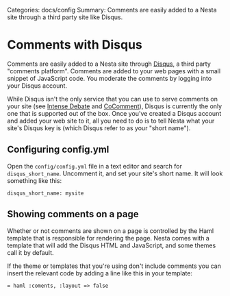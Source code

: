 Categories: docs/config
Summary: Comments are easily added to a Nesta site through a third party site like Disqus.

# Comments with Disqus

Comments are easily added to a Nesta site through [Disqus][disqus], a
third party "comments platform". Comments are added to your web pages
with a small snippet of JavaScript code. You moderate the comments by
logging into your Disqus account.

While Disqus isn't the only service that you can use to serve comments
on your site (see [Intense Debate][intdeb] and [CoComment][coco]),
Disqus is currently the only one that is supported out of the box. Once
you've created a Disqus account and added your web site to it, all you
need to do is to tell Nesta what your site's Disqus key is (which Disqus
refer to as your "short name").

[intdeb]: http://intensedebate.com/
[coco]: http://www.cocomment.com/

## Configuring config.yml

Open the `config/config.yml` file in a text editor and search for
`disqus_short_name`. Uncomment it, and set your site's short name. It
will look something like this:

    disqus_short_name: mysite

## Showing comments on a page

Whether or not comments are shown on a page is controlled by the Haml
template that is responsible for rendering the page. Nesta comes with a
template that will add the Disqus HTML and JavaScript, and some themes
call it by default.

If the theme or templates that you're using don't include comments you
can insert the relevant code by adding a line like this in your
template:

    = haml :coments, :layout => false

[disqus]: http://disqus.com
